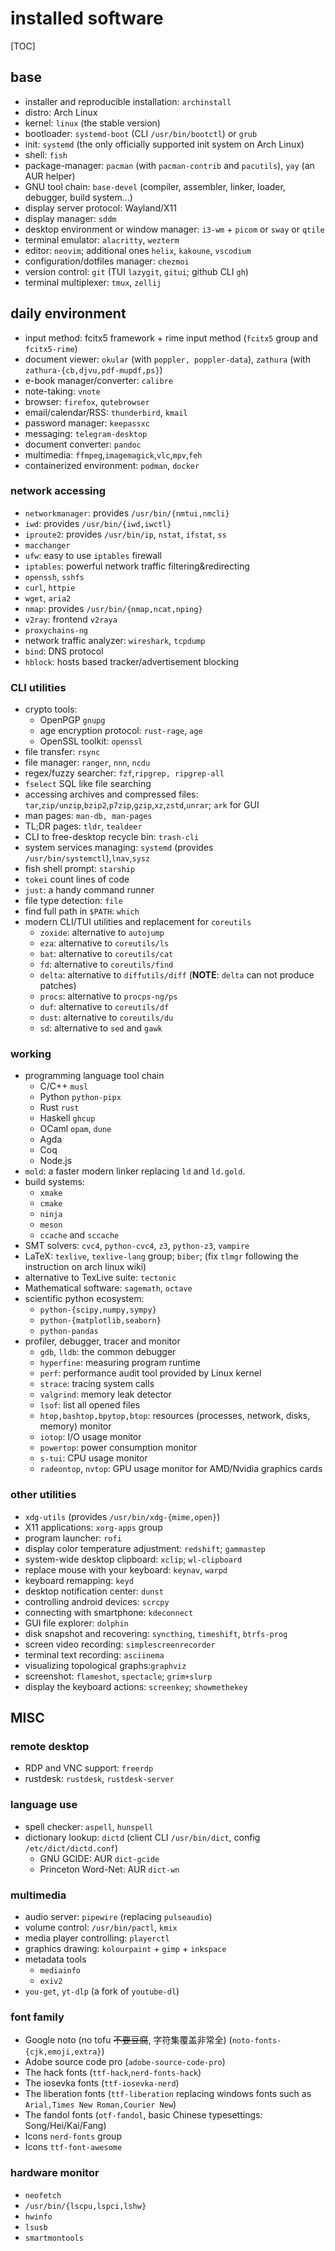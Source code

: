 # installed software

[TOC]

## base

- installer and reproducible installation: `archinstall`
- distro: Arch Linux
- kernel: `linux` (the stable version)
- bootloader: `systemd-boot` (CLI `/usr/bin/bootctl`) or `grub`
- init: `systemd` (the only officially supported init system on Arch Linux)
- shell: `fish`
- package-manager: `pacman` (with `pacman-contrib` and `pacutils`), `yay` (an AUR helper)
- GNU tool chain: `base-devel` (compiler, assembler, linker, loader, debugger, build system...)
- display server protocol: Wayland/X11 
- display manager: `sddm`
- desktop environment or window manager: `i3-wm` + `picom` or `sway` or `qtile`
- terminal emulator: `alacritty`, `wezterm`
- editor: `neovim`; additional ones `helix`, `kakoune`, `vscodium`
- configuration/dotfiles manager: `chezmoi`
- version control: `git` (TUI `lazygit`, `gitui`; github CLI `gh`)
- terminal multiplexer: `tmux`, `zellij`

## daily environment

- input method: fcitx5 framework + rime input method (`fcitx5` group and `fcitx5-rime`)
- document viewer: `okular` (with `poppler, poppler-data`), `zathura` (with `zathura-{cb,djvu,pdf-mupdf,ps}`)
- e-book manager/converter: `calibre`
- note-taking: `vnote`
- browser: `firefox`, `qutebrowser`
- email/calendar/RSS: `thunderbird`, `kmail`
- password manager: `keepassxc`
- messaging: `telegram-desktop`
- document converter: `pandoc`
- multimedia: `ffmpeg`,`imagemagick`,`vlc`,`mpv`,`feh`
- containerized environment: `podman`, `docker`


### network accessing

- `networkmanager`: provides `/usr/bin/{nmtui,nmcli}`
- `iwd`: provides `/usr/bin/{iwd,iwctl}`
- `iproute2`: provides `/usr/bin/ip`, `nstat`, `ifstat`, `ss`
- `macchanger`
- `ufw`: easy to use `iptables` firewall
- `iptables`: powerful network traffic filtering&redirecting
- `openssh`, `sshfs`
- `curl`, `httpie`
- `wget`, `aria2`
- `nmap`: provides `/usr/bin/{nmap,ncat,nping}`
- `v2ray`: frontend `v2raya`
- `proxychains-ng`
- network traffic analyzer: `wireshark`, `tcpdump`
- `bind`: DNS protocol
- `hblock`: hosts based tracker/advertisement blocking

### CLI utilities

- crypto tools:
  - OpenPGP `gnupg`
  - age encryption protocol: `rust-rage`, `age`
  - OpenSSL toolkit: `openssl`
- file transfer: `rsync`
- file manager: `ranger`, `nnn`, `ncdu`
- regex/fuzzy searcher: `fzf`,`ripgrep, ripgrep-all`
- `fselect` SQL like file searching
- accessing archives and compressed files: `tar`,`zip/unzip`,`bzip2`,`p7zip`,`gzip`,`xz`,`zstd`,`unrar`; `ark` for GUI
- man pages: `man-db, man-pages`
- TL;DR pages: `tldr`, `tealdeer`
- CLI to free-desktop recycle bin: `trash-cli`
- system services managing: `systemd` (provides `/usr/bin/systemctl`),`lnav`,`sysz`
- fish shell prompt: `starship`
- `tokei` count lines of code
- `just`: a handy command runner
- file type detection: `file`
- find full path in `$PATH`: `which`
- modern CLI/TUI utilities and replacement for `coreutils`
  - `zoxide`: alternative to `autojump`
  - `eza`: alternative to `coreutils/ls`
  - `bat`: alternative to `coreutils/cat`
  - `fd`: alternative to `coreutils/find`
  - `delta`: alternative to `diffutils/diff` (**NOTE**: `delta` can not produce patches)
  - `procs`: alternative to `procps-ng/ps`
  - `duf`: alternative to `coreutils/df`
  - `dust`: alternative to `coreutils/du`
  - `sd`: alternative to `sed` and `gawk`

### working

- programming language tool chain
  - C/C++ `musl`
  - Python `python-pipx`
  - Rust `rust`
  - Haskell `ghcup`
  - OCaml `opam`, `dune`
  - Agda
  - Coq
  - Node.js
- `mold`: a faster modern linker replacing `ld` and `ld.gold`.
- build systems:
  - `xmake`
  - `cmake`
  - `ninja`
  - `meson`
  - `ccache` and `sccache`
- SMT solvers: `cvc4`, `python-cvc4`, `z3`, `python-z3`, `vampire`
- LaTeX: `texlive`, `texlive-lang` group; `biber`; (fix `tlmgr` following the instruction on arch linux wiki)
- alternative to TexLive suite: `tectonic`
- Mathematical software: `sagemath`, `octave`
- scientific python ecosystem:
  - `python-{scipy,numpy,sympy}`
  - `python-{matplotlib,seaborn}`
  - `python-pandas`
- profiler, debugger, tracer and monitor
  - `gdb`, `lldb`: the common debugger
  - `hyperfine`: measuring program runtime
  - `perf`: performance audit tool provided by Linux kernel
  - `strace`: tracing system calls
  - `valgrind`: memory leak detector
  - `lsof`: list all opened files
  - `htop,bashtop,bpytop,btop`: resources (processes, network, disks, memory) monitor
  - `iotop`: I/O usage monitor
  - `powertop`: power consumption monitor
  - `s-tui`: CPU usage monitor
  - `radeontop`, `nvtop`: GPU usage monitor for AMD/Nvidia graphics cards

### other utilities

- `xdg-utils` (provides `/usr/bin/xdg-{mime,open}`)
- X11 applications: `xorg-apps` group
- program launcher: `rofi`
- display color temperature adjustment: `redshift`; `gammastep`
- system-wide desktop clipboard: `xclip`; `wl-clipboard`
- replace mouse with your keyboard: `keynav`, `warpd`
- keyboard remapping: `keyd`
- desktop notification center: `dunst`
- controlling android devices: `scrcpy`
- connecting with smartphone: `kdeconnect`
- GUI file explorer: `dolphin`
- disk snapshot and recovering: `syncthing`, `timeshift`, `btrfs-prog`
- screen video recording: `simplescreenrecorder`
- terminal text recording: `asciinema`
- visualizing topological graphs:`graphviz`
- screenshot: `flameshot`, `spectacle`; `grim+slurp`
- display the keyboard actions: `screenkey`; `showmethekey`

## MISC

### remote desktop

- RDP and VNC support: `freerdp`
- rustdesk: `rustdesk`, `rustdesk-server`

### language use

- spell checker: `aspell`, `hunspell`
- dictionary lookup: `dictd` (client CLI `/usr/bin/dict`, config `/etc/dict/dictd.conf`)
  - GNU GCIDE: AUR `dict-gcide`
  - Princeton Word-Net: AUR `dict-wn`

### multimedia

- audio server: `pipewire` (replacing `pulseaudio`)
- volume control: `/usr/bin/pactl`, `kmix`
- media player controlling: `playerctl`
- graphics drawing: `kolourpaint` + `gimp` + `inkspace`
- metadata tools
  - `mediainfo`
  - `exiv2`
- `you-get`, `yt-dlp` (a fork of `youtube-dl`)

### font family

- Google noto (no tofu ~~不要豆腐~~, 字符集覆盖非常全) (`noto-fonts-{cjk,emoji,extra}`)
- Adobe source code pro (`adobe-source-code-pro`)
- The hack fonts (`ttf-hack`,`nerd-fonts-hack`)
- The iosevka fonts (`ttf-iosevka-nerd`)
- The liberation fonts (`ttf-liberation` replacing windows fonts such as `Arial,Times New Roman,Courier New`)
- The fandol fonts (`otf-fandol`, basic Chinese typesettings: Song/Hei/Kai/Fang)
- Icons `nerd-fonts` group
- Icons `ttf-font-awesome`

### hardware monitor

- `neofetch`
- `/usr/bin/{lscpu,lspci,lshw}`
- `hwinfo`
- `lsusb`
- `smartmontools`
